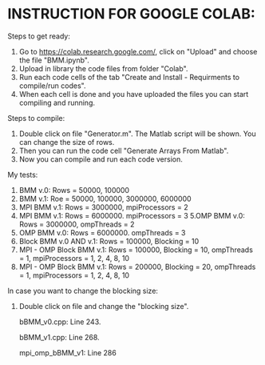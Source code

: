 # INSTRUCTION FOR GOOGLE COLAB:

Steps to get ready:
1. Go to https://colab.research.google.com/, click on "Upload" and choose the file "BMM.ipynb".
2. Upload in library the code files from folder "Colab".
3. Run each code cells of the tab "Create and Install - Requirments to compile/run codes".
4. When each cell is done and you have uploaded the files you can start compiling and running.

Steps to compile:
1. Double click on file "Generator.m". The Matlab script will be shown. You can change the size of rows.
2. Then you can run the code cell "Generate Arrays From Matlab".
3. Now you can compile and run each code version.

My tests:
1. BMM v.0: Rows = 50000, 100000
2. BMM v.1: Roe = 50000, 100000, 3000000, 6000000
3. MPI BMM v.1: Rows = 3000000, mpiProcessors = 2
4. MPI BMM v.1: Rows = 6000000. mpiProcessors = 3
5.OMP BMM v.0: Rows = 3000000, ompThreads = 2
5. OMP BMM v.0: Rows = 6000000. ompThreads = 3  
6. Block BMM v.0 AND v.1: Rows = 100000, Blocking = 10
7. MPI - OMP Block BMM v.1: Rows = 100000, Blocking = 10, ompThreads = 1, mpiProcessors = 1, 2, 4, 8, 10
8. MPI - OMP Block BMM v.1: Rows = 200000, Blocking = 20, ompThreads = 1, mpiProcessors = 1, 2, 4, 8, 10



In case you want to change the blocking size:
1. Double click on file and change the "blocking size".

    bBMM_v0.cpp: Line 243.
    
    bBMM_v1.cpp: Line 268.
    
    mpi_omp_bBMM_v1: Line 286
